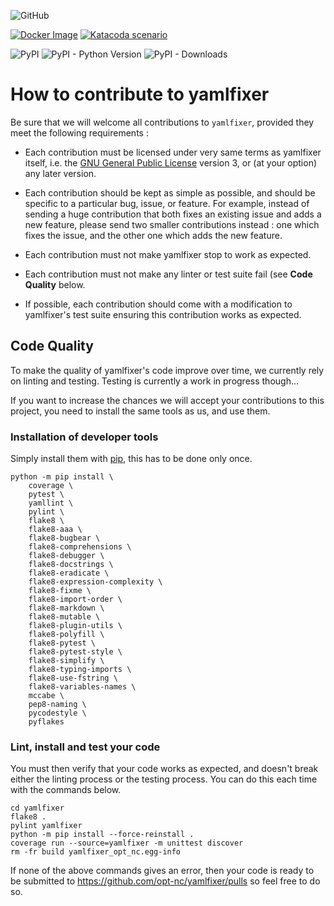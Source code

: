 ![GitHub](https://img.shields.io/github/license/opt-nc/yamlfixer)

[![Docker Image](https://img.shields.io/badge/docker-homepage-blue)](https://hub.docker.com/r/optnc/yamlfixer)
[![Katacoda scenario](https://img.shields.io/badge/katacoda-homepage-blue)](https://www.katacoda.com/opt-labs/courses/devops-tools/yamlfixer)

![PyPI](https://img.shields.io/pypi/v/yamlfixer-opt-nc)
![PyPI - Python Version](https://img.shields.io/pypi/pyversions/yamlfixer-opt-nc)
![PyPI - Downloads](https://img.shields.io/pypi/dm/yamlfixer-opt-nc)

# How to contribute to yamlfixer

Be sure that we will welcome all contributions to `yamlfixer`,
provided they meet the following requirements :

* Each contribution must be licensed under very same terms as
  yamlfixer itself, i.e. the
  [GNU General Public License](https://www.gnu.org/licenses/gpl-3.0.en.html)
  version 3, or (at your option) any later version.
  
* Each contribution should be kept as simple as possible, and should
  be specific to a particular bug, issue, or feature. For example,
  instead of sending a huge contribution that both fixes an existing
  issue and adds a new feature, please send two smaller contributions
  instead : one which fixes the issue, and the other one which adds
  the new feature.
  
* Each contribution must not make yamlfixer stop to work as expected.

* Each contribution must not make any linter or test suite fail (see
  **Code Quality** below.

* If possible, each contribution should come with a modification to
  yamlfixer's test suite ensuring this contribution works as expected.

## Code Quality

To make the quality of yamlfixer's code improve over time, we currently rely
on linting and testing. Testing is currently a work in progress though...

If you want to increase the chances we will accept your contributions
to this project, you need to install the same tools as us, and use them.

### Installation of developer tools

Simply install them with [pip](https://pip.pypa.io/en/stable/), this
has to be done only once.

```shell
python -m pip install \
    coverage \
    pytest \
    yamllint \
    pylint \
    flake8 \
    flake8-aaa \
    flake8-bugbear \
    flake8-comprehensions \
    flake8-debugger \
    flake8-docstrings \
    flake8-eradicate \
    flake8-expression-complexity \
    flake8-fixme \
    flake8-import-order \
    flake8-markdown \
    flake8-mutable \
    flake8-plugin-utils \
    flake8-polyfill \
    flake8-pytest \
    flake8-pytest-style \
    flake8-simplify \
    flake8-typing-imports \
    flake8-use-fstring \
    flake8-variables-names \
    mccabe \
    pep8-naming \
    pycodestyle \
    pyflakes
```

### Lint, install and test your code

You must then verify that your code works as expected, and doesn't
break either the linting process or the testing process. You can do
this each time with the commands below.

```shell
cd yamlfixer
flake8 .
pylint yamlfixer
python -m pip install --force-reinstall .
coverage run --source=yamlfixer -m unittest discover
rm -fr build yamlfixer_opt_nc.egg-info
```

If none of the above commands gives an error, then your code is ready
to be submitted to https://github.com/opt-nc/yamlfixer/pulls so feel 
free to do so.
